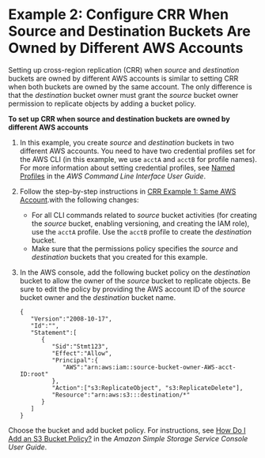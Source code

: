 # Example 2: Configure CRR When Source and Destination Buckets Are Owned by Different AWS Accounts<a name="crr-walkthrough-2"></a>

Setting up cross\-region replication \(CRR\) when *source* and *destination* buckets are owned by different AWS accounts is similar to setting CRR when both buckets are owned by the same account\. The only difference is that the *destination* bucket owner must grant the *source* bucket owner permission to replicate objects by adding a bucket policy\. 

**To set up CRR when source and destination buckets are owned by different AWS accounts**

1. In this example, you create *source* and *destination* buckets in two different AWS accounts\. You need to have two credential profiles set for the AWS CLI \(in this example, we use `acctA` and `acctB` for profile names\)\. For more information about setting credential profiles, see [Named Profiles](https://docs.aws.amazon.com/cli/latest/userguide/cli-multiple-profiles.html) in the *AWS Command Line Interface User Guide*\. 

1. Follow the step\-by\-step instructions in [CRR Example 1: Same AWS Account](crr-walkthrough1.md)\.with the following changes:
   + For all CLI commands related to *source* bucket activities \(for creating the *source* bucket, enabling versioning, and creating the IAM role\), use the `acctA` profile\. Use the `acctB` profile to create the *destination* bucket\. 
   + Make sure that the permissions policy specifies the *source* and *destination* buckets that you created for this example\.

1. In the AWS console, add the following bucket policy on the *destination* bucket to allow the owner of the *source* bucket to replicate objects\. Be sure to edit the policy by providing the AWS account ID of the *source* bucket owner and the *destination* bucket name\.

   ```
   {
      "Version":"2008-10-17",
      "Id":"",
      "Statement":[
         {
            "Sid":"Stmt123",
            "Effect":"Allow",
            "Principal":{
               "AWS":"arn:aws:iam::source-bucket-owner-AWS-acct-ID:root"
            },
            "Action":["s3:ReplicateObject", "s3:ReplicateDelete"],
            "Resource":"arn:aws:s3:::destination/*"
         }
      ]
   }
   ```

Choose the bucket and add bucket policy\. For instructions, see [How Do I Add an S3 Bucket Policy?](http://docs.aws.amazon.com/AmazonS3/latest/user-guide/add-bucket-policy.html) in the *Amazon Simple Storage Service Console User Guide*\.